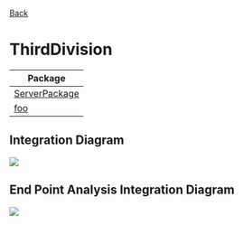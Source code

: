 

[Back](../README.md)

# ThirdDivision

| Package |
----|
[ServerPackage](ServerPackage/README.md)|
[foo](foo/README.md)|

## Integration Diagram
<img src="thirddivision/foo/integration0.svg">

## End Point Analysis Integration Diagram
<img src="thirddivision/foo/integrationepa.svg">

